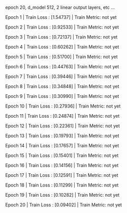 epoch 20, d_model 512, 2 linear output layers, etc ...

Epoch 1  |  Train Loss : [1.54737]  |  Train Metric: not yet 

Epoch 2  |  Train Loss : [0.92533]  |  Train Metric: not yet 

Epoch 3  |  Train Loss : [0.72137]  |  Train Metric: not yet 

Epoch 4  |  Train Loss : [0.60262]  |  Train Metric: not yet 

Epoch 5  |  Train Loss : [0.51700]  |  Train Metric: not yet 

Epoch 6  |  Train Loss : [0.44763]  |  Train Metric: not yet 

Epoch 7  |  Train Loss : [0.39446]  |  Train Metric: not yet 

Epoch 8  |  Train Loss : [0.34848]  |  Train Metric: not yet 

Epoch 9  |  Train Loss : [0.30990]  |  Train Metric: not yet 

Epoch 10  |  Train Loss : [0.27936]  |  Train Metric: not yet 

Epoch 11  |  Train Loss : [0.24874]  |  Train Metric: not yet 

Epoch 12  |  Train Loss : [0.22361]  |  Train Metric: not yet 

Epoch 13  |  Train Loss : [0.19793]  |  Train Metric: not yet 

Epoch 14  |  Train Loss : [0.17657]  |  Train Metric: not yet 

Epoch 15  |  Train Loss : [0.15401]  |  Train Metric: not yet 

Epoch 16  |  Train Loss : [0.14156]  |  Train Metric: not yet 

Epoch 17  |  Train Loss : [0.12591]  |  Train Metric: not yet 

Epoch 18  |  Train Loss : [0.11299]  |  Train Metric: not yet 

Epoch 19  |  Train Loss : [0.10282]  |  Train Metric: not yet 

Epoch 20  |  Train Loss : [0.09402]  |  Train Metric: not yet 

